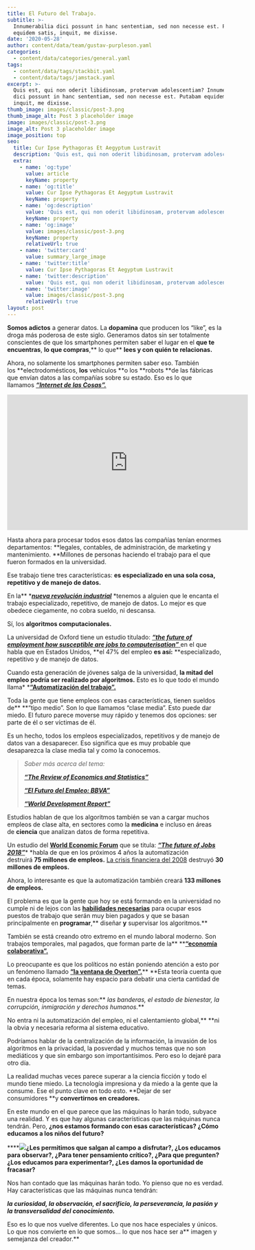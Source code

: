 ```yaml
---
title: El Futuro del Trabajo.
subtitle: >-
  Innumerabilia dici possunt in hanc sententiam, sed non necesse est. Putabam
  equidem satis, inquit, me dixisse.
date: '2020-05-28'
author: content/data/team/gustav-purpleson.yaml
categories:
  - content/data/categories/general.yaml
tags:
  - content/data/tags/stackbit.yaml
  - content/data/tags/jamstack.yaml
excerpt: >-
  Quis est, qui non oderit libidinosam, protervam adolescentiam? Innumerabilia
  dici possunt in hanc sententiam, sed non necesse est. Putabam equidem satis,
  inquit, me dixisse.
thumb_image: images/classic/post-3.png
thumb_image_alt: Post 3 placeholder image
image: images/classic/post-3.png
image_alt: Post 3 placeholder image
image_position: top
seo:
  title: Cur Ipse Pythagoras Et Aegyptum Lustravit
  description: 'Quis est, qui non oderit libidinosam, protervam adolescentiam'
  extra:
    - name: 'og:type'
      value: article
      keyName: property
    - name: 'og:title'
      value: Cur Ipse Pythagoras Et Aegyptum Lustravit
      keyName: property
    - name: 'og:description'
      value: 'Quis est, qui non oderit libidinosam, protervam adolescentiam'
      keyName: property
    - name: 'og:image'
      value: images/classic/post-3.png
      keyName: property
      relativeUrl: true
    - name: 'twitter:card'
      value: summary_large_image
    - name: 'twitter:title'
      value: Cur Ipse Pythagoras Et Aegyptum Lustravit
    - name: 'twitter:description'
      value: 'Quis est, qui non oderit libidinosam, protervam adolescentiam'
    - name: 'twitter:image'
      value: images/classic/post-3.png
      relativeUrl: true
layout: post
---
```

**Somos adictos** a generar datos. La **dopamina** que producen los “like”, es la droga más poderosa de este siglo. Generamos datos sin ser totalmente conscientes de que los smartphones permiten saber el lugar en el **que te encuentras**, **lo que compras**,\*\* lo que\*\* **lees y con quién te relacionas.**

Ahora, no solamente los smartphones permiten saber eso. También los \*\*electrodomésticos, **los** vehículos \*\*o los \*\*robots \*\*de las fábricas que envían datos a las compañías sobre su estado. Eso es lo que llamamos [***“Internet de las Cosas”.***](https://es.wikipedia.org/wiki/Internet_de_las_cosas)

<iframe width="560" height="315" src="https://www.youtube.com/embed/tlThdr3O5Qo" title="YouTube video player" frameborder="0" allow="accelerometer; autoplay; clipboard-write; encrypted-media; gyroscope; picture-in-picture" allowfullscreen></iframe>

Hasta ahora para procesar todos esos datos las compañías tenían enormes departamentos: \*\*legales, contables, de administración, de marketing y mantenimiento. \*\*Millones de personas haciendo el trabajo para el que fueron formados en la universidad.

Ese trabajo tiene tres características: **es especializado en una sola cosa, repetitivo y de manejo de datos.**

En la\*\* \*[***nueva revolución industrial***](https://es.wikipedia.org/wiki/Revoluci%C3%B3n_industrial_etapa_cuatro) \*tenemos a alguien que le encanta el trabajo especializado, repetitivo, de manejo de datos. Lo mejor es que obedece ciegamente, no cobra sueldo, ni descansa.

Sí, los **algoritmos computacionales.**

La universidad de Oxford tiene un estudio titulado: [***“the future of employment how susceptible are jobs to computerisation”*** ](https://www.oxfordmartin.ox.ac.uk/downloads/academic/The_Future_of_Employment.pdf)en el que habla que en Estados Unidos, \*\*el 47% del empleo **es así:** \*\*especializado, repetitivo y de manejo de datos.

Cuando esta generación de jóvenes salga de la universidad, **la mitad del empleo podría ser realizado por algoritmos.** Esto es lo que todo el mundo llama\* \*[**“Automatización del trabajo”.**](https://es.wikipedia.org/wiki/Automatizaci%C3%B3n_del_trabajo)

Toda la gente que tiene empleos con esas características, tienen sueldos de\*\* \*\*“tipo medio”. Son lo que llamamos “clase media”. Esto puede dar miedo. El futuro parece moverse muy rápido y tenemos dos opciones: ser parte de él o ser víctimas de él.

Es un hecho, todos los empleos especializados, repetitivos y de manejo de datos van a desaparecer. Eso significa que es muy probable que desaparezca la clase media tal y como la conocemos.

> *Saber más acerca del tema:*
>
> [***“The Review of Economics and Statistics”***](https://www.mitpressjournals.org/loi/rest)
>
> [***“El Futuro del Empleo: BBVA”***](https://www.bbvaresearch.com/publicaciones/el-futuro-del-empleo/)
>
> [***“World Development Report”***](https://openknowledge.worldbank.org/handle/10986/23347)

Estudios hablan de que los algoritmos también se van a cargar muchos empleos de clase alta, en sectores como la **medicina** e incluso en áreas de **ciencia** que analizan datos de forma repetitiva.

Un estudio del [**World Economic Forum**](http://reports.weforum.org/) que se titula: [***“The future of Jobs 2018”***](http://reports.weforum.org/future-of-jobs-2018/)\* \*habla de que en los próximos 4 años la automatización destruirá **75 millones de empleos.** [La crisis financiera del 2008](https://es.wikipedia.org/wiki/Gran_Recesi%C3%B3n) destruyó **30 millones de empleos.**

Ahora, lo interesante es que la automatización también creará **133 millones de empleos.**

El problema es que la gente que hoy se está formando en la universidad no cumple ni de lejos con las [**habilidades necesarias**](https://www.eae.es/categorias-de-actualidad/medios/cuales-son-las-soft-skills-mas-demandadas) para ocupar esos puestos de trabajo que serán muy bien pagados y que se basan principalmente en **programar**,\*\* diseñar **y** supervisar los algoritmos.\*\*

También se está creando otro extremo en el mundo laboral moderno. Son trabajos temporales, mal pagados, que forman parte de la\*\* \*\*[**“economía colaborativa”.**](https://es.wikipedia.org/wiki/Consumo_colaborativo)

Lo preocupante es que los políticos no están poniendo atención a esto por un fenómeno llamado [**“la ventana de Overton”.**](https://es.wikipedia.org/wiki/Ventana_de_Overton)\*\* \*\*Esta teoría cuenta que en cada época, solamente hay espacio para debatir una cierta cantidad de temas.

En nuestra época los temas son:\*\* *las banderas, el estado de bienestar, la corrupción, inmigración y derechos humanos.*\*\*

No entra ni la automatización del empleo, ni el calentamiento global,\*\* \*\*ni la obvia y necesaria reforma al sistema educativo.

Podríamos hablar de la centralización de la información, la invasión de los algoritmos en la privacidad, la posverdad y muchos temas que no son mediáticos y que sin embargo son importantísimos. Pero eso lo dejaré para otro día.

La realidad muchas veces parece superar a la ciencia ficción y todo el mundo tiene miedo. La tecnología impresiona y da miedo a la gente que la consume. Ese el punto clave en todo esto. \*\*Dejar de ser consumidores \*\*y **convertirnos en creadores.**

En este mundo en el que parece que las máquinas lo harán todo, subyace una realidad. Y es que hay algunas características que las máquinas nunca tendrán. Pero, **¿nos estamos formando con esas características? ¿Cómo educamos a los niños del futuro?**

****![](/\_static/app-assets/images/1\_Rwy2Zv6yoECar9dfMqOA-w.jpeg)**¿Les permitimos que salgan al campo a disfrutar?, ¿Los educamos para observar?, ¿Para tener pensamiento crítico?, ¿Para que pregunten? ¿Los educamos para experimentar?, ¿Les damos la oportunidad de fracasar?**

Nos han contado que las máquinas harán todo. Yo pienso que no es verdad. Hay características que las máquinas nunca tendrán:

***la curiosidad, la observación, el sacrificio, la perseverancia, la pasión y la transversalidad del conocimiento.***

Eso es lo que nos vuelve diferentes. Lo que nos hace especiales y únicos. Lo que nos convierte en lo que somos… lo que nos hace ser a** imagen y semejanza del creador.**
